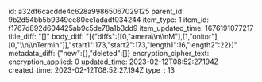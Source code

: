 id: a32df6cacdde4c628a99865067029125
parent_id: 9b2d54bb5b9349ee80ee1adadf034244
item_type: 1
item_id: f1767d892d604425ab9c5de78a1b3dd9
item_updated_time: 1676191077217
title_diff: "[]"
body_diff: "[{\"diffs\":[[0,\"amera\\\n\\\nM\"],[1,\"onitor\"],[0,\"\\\n\\\nTermin\"]],\"start1\":173,\"start2\":173,\"length1\":16,\"length2\":22}]"
metadata_diff: {"new":{},"deleted":[]}
encryption_cipher_text: 
encryption_applied: 0
updated_time: 2023-02-12T08:52:27.194Z
created_time: 2023-02-12T08:52:27.194Z
type_: 13